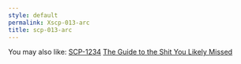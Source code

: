 ```yaml
---
style: default
permalink: Xscp-013-arc
title: scp-013-arc
---
```

You may also like:
[SCP-1234](http://scp-wiki.net/scp-1234)
[The Guide to the Shit You Likely Missed](http://scp-wiki.net/fucktheurl)